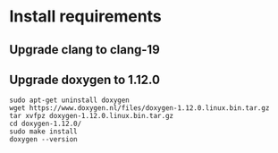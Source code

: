 # Install requirements

## Upgrade clang to clang-19

## Upgrade doxygen to 1.12.0

```
sudo apt-get uninstall doxygen
wget https://www.doxygen.nl/files/doxygen-1.12.0.linux.bin.tar.gz
tar xvfpz doxygen-1.12.0.linux.bin.tar.gz 
cd doxygen-1.12.0/
sudo make install
doxygen --version
```
